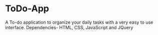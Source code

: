 # ToDo-App
A To-do application to organize your daily tasks with a very easy to use interface.
Dependencies- HTML, CSS, JavaScript and JQuery
